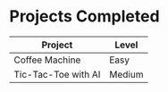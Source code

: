 # Projects Completed

| Project | Level |
|---------|-------|
|Coffee Machine|Easy|
|Tic-Tac-Toe with AI|Medium|